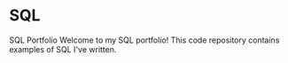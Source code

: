# SQL
SQL Portfolio
Welcome to my SQL portfolio! This code repository contains examples of SQL I've written. 

